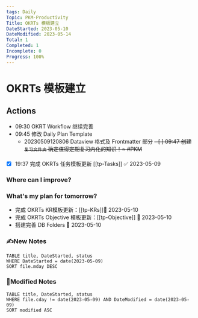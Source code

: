 ```yaml
---
tags: Daily
Topic: PKM-Productivity
Title: OKRTs 模板建立
DateStarted: 2023-05-10
DateModified: 2023-05-14
Total: 1
Completed: 1
Incomplete: 0
Progress: 100%
---
```


# OKRTs 模板建立
## Actions
- 09:30 OKRT Workflow 继续完善
- 09:45 修改 Daily Plan Template
    - 20230509120806 Dataview 格式及 Frontmatter 部分
~~- [ ] 09:47 创建 `复习文件夹` 确定值得定期复习内化的知识！⭐ #PKM~~ 
- [x] 19:37 完成 OKRTs 任务模板更新 [[tp-Tasks]] ✅ 2023-05-09
### Where can I improve?
### What's my plan for tomorrow?
- 完成 OKRTs KR模板更新：[[tp-KRs]]🛫 2023-05-10
- 完成 OKRTs Objective 模板更新：[[tp-Objective]] 🛫 2023-05-10
- 搭建完善 DB Folders 🛫 2023-05-10

### ✍️New Notes

```dataview
TABLE title, DateStarted, status
WHERE DateStarted = date(2023-05-09)
SORT file.mday DESC
```

### 📝Modified Notes

```dataview
TABLE title, DateStarted, status
WHERE file.cday != date(2023-05-09) AND DateModified = date(2023-05-09)
SORT modified ASC
```
